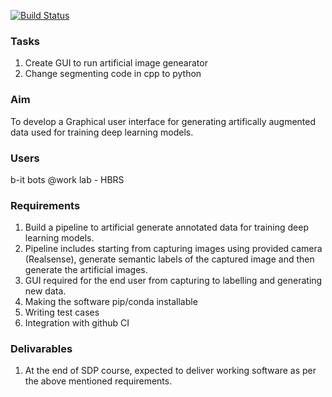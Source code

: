 [![Build Status](https://travis-ci.org/santoshreddy254/Data_Augmentor_With_GUI.svg?branch=master)](https://travis-ci.org/santoshreddy254/Data_Augmentor_With_GUI)


### Tasks 
1) Create GUI to run artificial image genearator
2) Change segmenting code in cpp to python
### Aim 
To develop a Graphical user interface for generating artifically augmented data used for
training deep learning models.
### Users
b-it bots @work lab - HBRS
### Requirements 
1) Build a pipeline to artificial generate annotated data for training deep learning models.
2) Pipeline includes starting from capturing images using provided camera (Realsense),
generate semantic labels of the captured image and then generate the artificial images.
3) GUI required for the end user from capturing to labelling and generating new data.
4) Making the software pip/conda installable
5) Writing test cases
6) Integration with github CI
### Delivarables
1) At the end of SDP course, expected to deliver working software as per the above mentioned
requirements.
